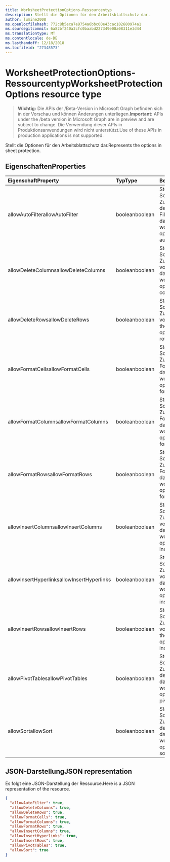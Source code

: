 ```yaml
---
title: WorksheetProtectionOptions-Ressourcentyp
description: Stellt die Optionen für den Arbeitsblattschutz dar.
author: lumine2008
ms.openlocfilehash: 772c8b5eca7e9754a6bbc00e43cac102680974a1
ms.sourcegitcommit: 6a82bf240a3cfc0baabd227349e08a08311e3d44
ms.translationtype: MT
ms.contentlocale: de-DE
ms.lasthandoff: 12/18/2018
ms.locfileid: "27348573"
---
```

# <a name="worksheetprotectionoptions-resource-type"></a><span data-ttu-id="e8503-103">WorksheetProtectionOptions-Ressourcentyp</span><span class="sxs-lookup"><span data-stu-id="e8503-103">WorksheetProtectionOptions resource type</span></span>

> <span data-ttu-id="e8503-104">**Wichtig:** Die APIs der /Beta-Version in Microsoft Graph befinden sich in der Vorschau und können Änderungen unterliegen.</span><span class="sxs-lookup"><span data-stu-id="e8503-104">**Important:** APIs under the /beta version in Microsoft Graph are in preview and are subject to change.</span></span> <span data-ttu-id="e8503-105">Die Verwendung dieser APIs in Produktionsanwendungen wird nicht unterstützt.</span><span class="sxs-lookup"><span data-stu-id="e8503-105">Use of these APIs in production applications is not supported.</span></span>

<span data-ttu-id="e8503-106">Stellt die Optionen für den Arbeitsblattschutz dar.</span><span class="sxs-lookup"><span data-stu-id="e8503-106">Represents the options in sheet protection.</span></span>

## <a name="properties"></a><span data-ttu-id="e8503-107">Eigenschaften</span><span class="sxs-lookup"><span data-stu-id="e8503-107">Properties</span></span>
| <span data-ttu-id="e8503-108">Eigenschaft</span><span class="sxs-lookup"><span data-stu-id="e8503-108">Property</span></span>     | <span data-ttu-id="e8503-109">Typ</span><span class="sxs-lookup"><span data-stu-id="e8503-109">Type</span></span>   |<span data-ttu-id="e8503-110">Beschreibung</span><span class="sxs-lookup"><span data-stu-id="e8503-110">Description</span></span>|
|:---------------|:--------|:----------|
|<span data-ttu-id="e8503-111">allowAutoFilter</span><span class="sxs-lookup"><span data-stu-id="e8503-111">allowAutoFilter</span></span>|<span data-ttu-id="e8503-112">boolean</span><span class="sxs-lookup"><span data-stu-id="e8503-112">boolean</span></span>|<span data-ttu-id="e8503-113">Stellt die Arbeitsblatt-Schutzoption zum Zulassen der Verwendung der automatischen Filterfunktion dar.</span><span class="sxs-lookup"><span data-stu-id="e8503-113">Represents the worksheet protection option of allowing using auto filter feature.</span></span>|
|<span data-ttu-id="e8503-114">allowDeleteColumns</span><span class="sxs-lookup"><span data-stu-id="e8503-114">allowDeleteColumns</span></span>|<span data-ttu-id="e8503-115">boolean</span><span class="sxs-lookup"><span data-stu-id="e8503-115">boolean</span></span>|<span data-ttu-id="e8503-116">Stellt die Arbeitsblatt-Schutzoption zum Zulassen des Löschens von Spalten dar.</span><span class="sxs-lookup"><span data-stu-id="e8503-116">Represents the worksheet protection option of allowing deleting columns.</span></span>|
|<span data-ttu-id="e8503-117">allowDeleteRows</span><span class="sxs-lookup"><span data-stu-id="e8503-117">allowDeleteRows</span></span>|<span data-ttu-id="e8503-118">boolean</span><span class="sxs-lookup"><span data-stu-id="e8503-118">boolean</span></span>|<span data-ttu-id="e8503-119">Stellt die Arbeitsblatt-Schutzoption zum Zulassen des Löschens von Zeilen dar.</span><span class="sxs-lookup"><span data-stu-id="e8503-119">Represents the worksheet protection option of allowing deleting rows.</span></span>|
|<span data-ttu-id="e8503-120">allowFormatCells</span><span class="sxs-lookup"><span data-stu-id="e8503-120">allowFormatCells</span></span>|<span data-ttu-id="e8503-121">boolean</span><span class="sxs-lookup"><span data-stu-id="e8503-121">boolean</span></span>|<span data-ttu-id="e8503-122">Stellt die Arbeitsblatt-Schutzoption zum Zulassen des Formatierens von Zellen dar.</span><span class="sxs-lookup"><span data-stu-id="e8503-122">Represents the worksheet protection option of allowing formatting cells.</span></span>|
|<span data-ttu-id="e8503-123">allowFormatColumns</span><span class="sxs-lookup"><span data-stu-id="e8503-123">allowFormatColumns</span></span>|<span data-ttu-id="e8503-124">boolean</span><span class="sxs-lookup"><span data-stu-id="e8503-124">boolean</span></span>|<span data-ttu-id="e8503-125">Stellt die Arbeitsblatt-Schutzoption zum Zulassen des Formatierens von Spalten dar.</span><span class="sxs-lookup"><span data-stu-id="e8503-125">Represents the worksheet protection option of allowing formatting columns.</span></span>|
|<span data-ttu-id="e8503-126">allowFormatRows</span><span class="sxs-lookup"><span data-stu-id="e8503-126">allowFormatRows</span></span>|<span data-ttu-id="e8503-127">boolean</span><span class="sxs-lookup"><span data-stu-id="e8503-127">boolean</span></span>|<span data-ttu-id="e8503-128">Stellt die Arbeitsblatt-Schutzoption zum Zulassen des Formatierens von Zeilen dar.</span><span class="sxs-lookup"><span data-stu-id="e8503-128">Represents the worksheet protection option of allowing formatting rows.</span></span>|
|<span data-ttu-id="e8503-129">allowInsertColumns</span><span class="sxs-lookup"><span data-stu-id="e8503-129">allowInsertColumns</span></span>|<span data-ttu-id="e8503-130">boolean</span><span class="sxs-lookup"><span data-stu-id="e8503-130">boolean</span></span>|<span data-ttu-id="e8503-131">Stellt die Arbeitsblatt-Schutzoption zum Zulassen des Einfügens von Spalten dar.</span><span class="sxs-lookup"><span data-stu-id="e8503-131">Represents the worksheet protection option of allowing inserting columns.</span></span>|
|<span data-ttu-id="e8503-132">allowInsertHyperlinks</span><span class="sxs-lookup"><span data-stu-id="e8503-132">allowInsertHyperlinks</span></span>|<span data-ttu-id="e8503-133">boolean</span><span class="sxs-lookup"><span data-stu-id="e8503-133">boolean</span></span>|<span data-ttu-id="e8503-134">Stellt die Arbeitsblatt-Schutzoption zum Zulassen des Einfügens von Hyperlinks dar.</span><span class="sxs-lookup"><span data-stu-id="e8503-134">Represents the worksheet protection option of allowing inserting hyperlinks.</span></span>|
|<span data-ttu-id="e8503-135">allowInsertRows</span><span class="sxs-lookup"><span data-stu-id="e8503-135">allowInsertRows</span></span>|<span data-ttu-id="e8503-136">boolean</span><span class="sxs-lookup"><span data-stu-id="e8503-136">boolean</span></span>|<span data-ttu-id="e8503-137">Stellt die Arbeitsblatt-Schutzoption zum Zulassen des Einfügens von Zeilen dar.</span><span class="sxs-lookup"><span data-stu-id="e8503-137">Represents the worksheet protection option of allowing inserting rows.</span></span>|
|<span data-ttu-id="e8503-138">allowPivotTables</span><span class="sxs-lookup"><span data-stu-id="e8503-138">allowPivotTables</span></span>|<span data-ttu-id="e8503-139">boolean</span><span class="sxs-lookup"><span data-stu-id="e8503-139">boolean</span></span>|<span data-ttu-id="e8503-140">Stellt die Arbeitsblatt-Schutzoption zum Zulassen der Verwendung der Pivottabellenfunktion dar.</span><span class="sxs-lookup"><span data-stu-id="e8503-140">Represents the worksheet protection option of allowing using pivot table feature.</span></span>|
|<span data-ttu-id="e8503-141">allowSort</span><span class="sxs-lookup"><span data-stu-id="e8503-141">allowSort</span></span>|<span data-ttu-id="e8503-142">boolean</span><span class="sxs-lookup"><span data-stu-id="e8503-142">boolean</span></span>|<span data-ttu-id="e8503-143">Stellt die Arbeitsblatt-Schutzoption zum Zulassen der Verwendung der Sortierfunktion dar.</span><span class="sxs-lookup"><span data-stu-id="e8503-143">Represents the worksheet protection option of allowing using sort feature.</span></span>|

## <a name="json-representation"></a><span data-ttu-id="e8503-144">JSON-Darstellung</span><span class="sxs-lookup"><span data-stu-id="e8503-144">JSON representation</span></span>

<span data-ttu-id="e8503-145">Es folgt eine JSON-Darstellung der Ressource.</span><span class="sxs-lookup"><span data-stu-id="e8503-145">Here is a JSON representation of the resource.</span></span>

<!-- {
  "blockType": "resource",
  "optionalProperties": [

  ],
  "@odata.type": "microsoft.graph.worksheetProtectionOptions"
}-->

```json
{
  "allowAutoFilter": true,
  "allowDeleteColumns": true,
  "allowDeleteRows": true,
  "allowFormatCells": true,
  "allowFormatColumns": true,
  "allowFormatRows": true,
  "allowInsertColumns": true,
  "allowInsertHyperlinks": true,
  "allowInsertRows": true,
  "allowPivotTables": true,
  "allowSort": true
}

```

<!-- uuid: 8fcb5dbc-d5aa-4681-8e31-b001d5168d79
2015-10-25 14:57:30 UTC -->
<!-- {
  "type": "#page.annotation",
  "description": "WorksheetProtectionOptions resource",
  "keywords": "",
  "section": "documentation",
  "tocPath": ""
}-->